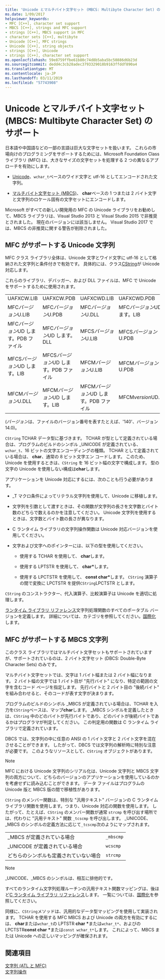 ```yaml
---
title: 'Unicode とマルチバイト文字セット (MBCS: Multibyte Character Set) のサポート'
ms.date: 1/09/2017
helpviewer_keywords:
- MFC [C++], character set support
- MBCS [C++], strings and MFC support
- strings [C++], MBCS support in MFC
- character sets [C++], multibyte
- Unicode [C++], MFC strings
- Unicode [C++], string objects
- strings [C++], Unicode
- strings [C++], character set support
ms.openlocfilehash: 59e8759ffbe61b80c74d8b5aba5bc50886d6b23d
ms.sourcegitcommit: dedd4c3cb28adec3793329018b9163ffddf890a4
ms.translationtype: MT
ms.contentlocale: ja-JP
ms.lasthandoff: 03/11/2019
ms.locfileid: "57743908"
---
```

# <a name="unicode-and-multibyte-character-set-mbcs-support"></a>Unicode とマルチバイト文字セット (MBCS: Multibyte Character Set) のサポート

日本語や中国語などの一部の言語は巨大な文字セットを扱います。 これらの市場向けのプログラミングをサポートするためには、Microsoft Foundation Class ライブラリ (MFC) は、大きなサイズの文字セットを処理する 2 つの異なるアプローチを有効にします。

- [Unicode](#mfc-support-for-unicode-strings)、`wchar_t`ベースのワイド文字と utf-16 としてエンコードされた文字列。

- [マルチバイト文字セット (MBCS)](#mfc-support-for-mbcs-strings)、 **char**ベースの 1 つまたは 2 バイト文字と文字列のロケール固有の文字セットにエンコードします。

Microsoft がすべての新しい開発用の MFC の Unicode ライブラリをお勧めして、MBCS ライブラリは、Visual Studio 2013 と Visual Studio 2015 で非推奨とされました。 現在のバージョンには該当しません。 Visual Studio 2017 では、MBCS の非推奨に関する警告が削除されました。

## <a name="mfc-support-for-unicode-strings"></a>MFC がサポートする Unicode 文字列

MFC クラス ライブラリ全体は、Unicode 文字とワイド文字に utf-16 として格納された文字列と条件付きで有効です。 具体的には、クラス[CString](../atl-mfc-shared/reference/cstringt-class.md)が Unicode 対応します。

これらのライブラリ、デバッガー、および DLL ファイルは、MFC で Unicode をサポートするために使用されます。

|||||
|-|-|-|-|
|UAFXCW.LIB|UAFXCW.PDB|UAFXCWD.LIB|UAFXCWD.PDB|
|MFC*バージョン*U.LIB|MFC*バージョン*U.PDB|MFC*バージョン*U.DLL|MFC*バージョン*UD します。LIB|
|MFC*バージョン*UD します。PDB ファイル|MFC*バージョン*UD します。DLL|MFCS*バージョン*U.LIB|MFCS*バージョン*U.PDB|
|MFCS*バージョン*UD します。LIB|MFCS*バージョン*UD します。PDB ファイル|MFCM*バージョン*U.LIB|MFCM*バージョン*U.PDB|
|MFCM*バージョン*U.DLL|MFCM*バージョン*UD します。LIB|MFCM*バージョン*UD します。PDB ファイル|MFCM*version*UD.DLL|

(*バージョン*は、ファイルのバージョン番号を表すたとえば、'140'、バージョン 14.0)。

`CString` TCHAR データ型に基づきます。 TCHAR が型として定義されている場合は、プログラムのビルドのシンボル _UNICODE が定義されている、 `wchar_t`、16 ビットの文字エンコーディングの種類。 TCHAR として定義されている場合は、 **char**、通常の 8 ビット文字エン コードします。 このため、Unicode を使用するときは、`CString` を 16 ビット幅の文字で構成します。 型の文字の Unicode を使用しない構成は**char**します。

アプリケーションを Unicode 対応にするには、次のことも行う必要があります。

- _T マクロ条件によってリテラル文字列を使用して、Unicode に移植します。

- 文字列を引数として渡すときは、その関数が文字列の長さを文字数とバイト数のどちらで数えるのかを注意してください。 Unicode 文字列を使用するときは、文字数とバイト数の長さが異なります。

- C ランタイム ライブラリの文字列操作関数は Unicode 対応バージョンを使用してください。

- 文字および文字へのポインターには、以下の型を使用してください。

   - 使用する TCHAR を使用して、 **char**します。

   - 使用する LPTSTR を使用して、 **char**<strong>\*</strong>します。

   - 使用する LPCTSTR を使用して、 **const char**<strong>\*</strong>します。 `CString` 演算子の間で変換に LPCTSTR を提供`CString`LPCTSTR とします。

`CString` のコンストラクター、代入演算子、比較演算子は Unicode を適切に処理します。

[ランタイム ライブラリ リファレンス](../c-runtime-library/c-run-time-library-reference.md)文字列処理関数のすべてのポータブル バージョンを定義します。 詳細については、カテゴリを参照してください。[国際化](../c-runtime-library/internationalization.md)します。

## <a name="mfc-support-for-mbcs-strings"></a>MFC がサポートする MBCS 文字列

このクラス ライブラリではマルチバイト文字セットもサポートされていますが、サポートされているのは、2 バイト文字セット (DBCS: Double-Byte Character Sets) のみです。

マルチバイト文字セットでは、文字は 1 バイト幅または 2 バイト幅になります。 2 バイト幅の文字では 1 バイト目が "先行バイト" になり、特定の範囲の文字を含むコード ページを指定します。 先行バイトと 2 バイト目の "後続バイト" を組み合わせると、そのコードが表す文字が決まります。

プログラムのビルドのシンボル _MBCS が定義されている場合は、TCHAR を入力を`CString`ベースは、マップ**char**します。 _MBCS シンボルを定義したときは、`CString` 中のどのバイトが先行バイトであり、どのバイトが後続バイトであるかはプログラマが判定してください。 この判定用の関数は C ランタイム ライブラリで定義されています。

DBCS では、文字列の中に任意の ANSI の 1 バイト文字と 2 バイト文字を混在させることができます。 したがって、DBCS では文字列の解析時に特別な注意が必要です。 このようなリソースとして、`CString` オブジェクトがあります。

> [!NOTE]
> MFC における Unicode 文字列のシリアル化は、Unicode 文字列と MBCS 文字列の両方について、どちらのバージョンのアプリケーションを使用しているのかを考慮せずに読み込むことができます。 データ ファイルはプログラムの Unicode 版と MBCS 版の間で移植性があります。

`CString` のメンバー関数は、特別な "汎用テキスト" バージョンの C ランタイム ライブラリ関数を使用します。つまり、Unicode 対応の関数を使用します。 したがって、たとえば、`CString` のメンバー関数が通常 `strcmp` を呼び出す場所では、代わりに "汎用テキスト" 関数 `_tcscmp` を呼び出します。 _UNICODE、_MBCS のシンボルの定義方法に応じて`_tcscmp`次のようにマップされます。

|||
|-|-|
|_MBCS が定義されている場合|`_mbscmp`|
|_UNICODE が定義されている場合|`wcscmp`|
|どちらのシンボルも定義されていない場合|`strcmp`|

> [!NOTE]
> _UNICODE、_MBCS のシンボルは、相互に排他的です。

すべてのランタイム文字列処理ルーチンの汎用テキスト関数マッピングは、後ほど[C ランタイム ライブラリ リファレンス](../c-runtime-library/c-run-time-library-reference.md)します。 一覧については、[国際化](../c-runtime-library/internationalization.md)を参照してください。

同様に、`CString`メソッドは、汎用的なデータ型マッピングを使用して実装されます。 TCHAR を使用する MFC MBCS および Unicode の両方を有効にするには、 **char**または`wchar_t`の LPTSTR **char** <strong>\*</strong>または`wchar_t*`、およびのLPCTSTR**const char** <strong>\*</strong>または`const wchar_t*`します。 これによって、MBCS または Unicode への正しいマッピングが確保されます。

## <a name="see-also"></a>関連項目

[文字列 (ATL と MFC)](../atl-mfc-shared/strings-atl-mfc.md)<br/>
[文字列操作](../c-runtime-library/string-manipulation-crt.md)
